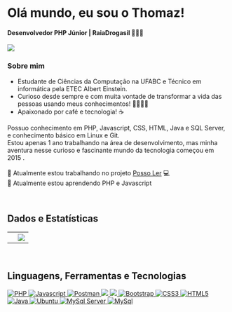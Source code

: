 <h1 align="left">Olá mundo, eu sou o Thomaz!</h1>
<h4 align="left">Desenvolvedor PHP Júnior | RaiaDrogasil 👨‍💻🐘</h4>
<a href="https://linkedin.com/in/thomaz-ferreira-1b904015a" target="blank">
  <img src="https://img.shields.io/badge/LinkedIn-0077B5?style=for-the-badge&logo=linkedin&logoColor=white"></img>
</a>
<h3>Sobre mim</h3>
<p align="left">
  <ul>
    <li>Estudante de Ciências da Computação na UFABC e Técnico em informática pela ETEC Albert Einstein.</li>
    <li>Curioso desde sempre e com muita vontade de transformar a vida das pessoas usando meus conhecimentos! 👨🏾‍🚀🚀</li>
    <li>Apaixonado por café e tecnologia! ☕</li>
  </ul>
  Possuo conhecimento em PHP, Javascript, CSS, HTML, Java e SQL Server, e conhecimento básico em Linux e Git.
  <br>
  Estou apenas 1 ano trabalhando na área de desenvolvimento, mas minha aventura nesse curioso e fascinante mundo da tecnologia começou em 2015 .
  <br><br>
  🔭 Atualmente estou trabalhando no projeto <a target="_blank" href='https://github.com/thomazf/PossoLer'>Posso Ler</a> 💻
  <br>
  🌱 Atualmente estou aprendendo PHP e Javascript
</p>
<br>

## Dados e Estatísticas
<table>
  <tr>
    <th>
    </th>
    <th>
      <img src="https://github-readme-stats.vercel.app/api?username=thomazf&show_icons=true&theme=dark&hide=contribs,prs&count_private=true"></img>
    </th>
  </tr>
</table>
<br>


## Linguagens, Ferramentas e Tecnologias
<p align="left">
  <a href="https://www.php.net" target="_blank">
    <img src="https://img.shields.io/badge/PHP-777BB4?style=for-the-badge&logo=php&logoColor=white" alt="PHP"/>
  </a>
  <a href="https://developer.mozilla.org/en-US/docs/Web/JavaScript" target="_blank">
    <img src="https://img.shields.io/badge/JavaScript-323330?style=for-the-badge&logo=javascript&logoColor=F7DF1E" alt="Javascript"/>
  </a>
  <a href="https://postman.com" target="_blank">
    <img src="https://img.shields.io/badge/Postman-FF6C37?style=for-the-badge&logo=Postman&logoColor=white" alt="Postman"/>
  </a>
  <a href="https://git-scm.com/" target="_blank">
    <img src="https://img.shields.io/badge/Git-F05032?style=for-the-badge&logo=git&logoColor=white"/>
  </a>
  <a href="https://code.visualstudio.com/">
    <img src="https://img.shields.io/badge/Visual_Studio_Code-0078D4?style=for-the-badge&logo=visual%20studio%20code&logoColor=white"/>
  </a>
  <a href="https://getbootstrap.com" target="_blank">
    <img src="https://img.shields.io/badge/Bootstrap-563D7C?style=for-the-badge&logo=bootstrap&logoColor=white" alt="Bootstrap"/> 
  </a>
  <a href="https://www.w3schools.com/css/" target="_blank">
    <img src="https://img.shields.io/badge/CSS3-1572B6?style=for-the-badge&logo=css3&logoColor=white" alt="CSS3"/>
  </a>
  <a href="https://www.w3.org/html/" target="_blank">
    <img src="https://img.shields.io/badge/HTML5-E34F26?style=for-the-badge&logo=html5&logoColor=white" alt="HTML5"/>
  </a>
  <a href="https://www.java.com" target="_blank">
    <img src="https://img.shields.io/badge/Java-ED8B00?style=for-the-badge&logo=java&logoColor=white" alt="Java"/>
  </a>
  <a href="https://ubuntu.com/" target="_blank">
    <img src="https://img.shields.io/badge/Ubuntu-E95420?style=for-the-badge&logo=ubuntu&logoColor=white" alt="Ubuntu"/>
  </a>
  <a href="https://www.microsoft.com/en-us/sql-server" target="_blank">
    <img src="https://img.shields.io/badge/Microsoft%20SQL%20Sever-CC2927?style=for-the-badge&logo=microsoft%20sql%20server&logoColor=white" alt="MySql Server"/>
  </a>
  <a href="https://www.mysql.com/" target="_blank">
    <img src="https://img.shields.io/badge/MySQL-00000F?style=for-the-badge&logo=mysql&logoColor=white" alt="MySql"/>
  </a>
</p>
